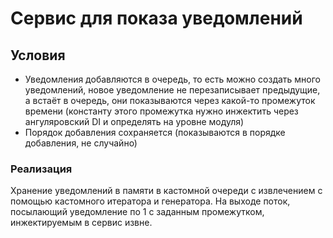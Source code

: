 # Cервис для показа уведомлений
## Условия
* Уведомления добавляются в очередь, то есть можно создать много уведомлений, новое уведомление не перезаписывает предыдущие, а встаёт в очередь, они показываются через какой-то промежуток времени (константу этого промежутка нужно инжектить через ангуляровский DI и определять на уровне модуля)
* Порядок добавления сохраняется (показываются в порядке добавления, не случайно)

### Реализация
Хранение уведомлений в памяти в кастомной очереди с извлечением с помощью кастомного итератора и генератора. На выходе поток, посылающий уведомление по 1 с заданным промежутком, инжектируемым в сервис извне.
